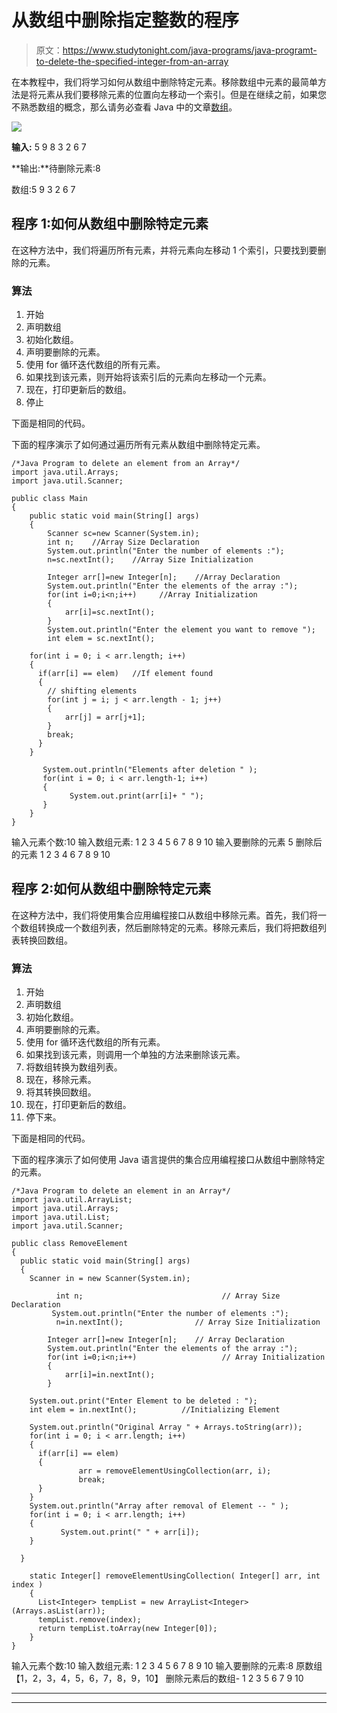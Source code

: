 # 从数组中删除指定整数的程序

> 原文：<https://www.studytonight.com/java-programs/java-programt-to-delete-the-specified-integer-from-an-array>

在本教程中，我们将学习如何从数组中删除特定元素。移除数组中元素的最简单方法是将元素从我们要移除元素的位置向左移动一个索引。但是在继续之前，如果您不熟悉数组的概念，那么请务必查看 Java 中的文章[数组](https://www.studytonight.com/java/array.php)。

![](../Images/879c3534779eb6ce47ec23778bbe5393.png)

**输入:** 5 9 8 3 2 6 7

**输出:**待删除元素:8

数组:5 9 3 2 6 7

## 程序 1:如何从数组中删除特定元素

在这种方法中，我们将遍历所有元素，并将元素向左移动 1 个索引，只要找到要删除的元素。

### 算法

1.  开始
2.  声明数组
3.  初始化数组。
4.  声明要删除的元素。
5.  使用 for 循环迭代数组的所有元素。
6.  如果找到该元素，则开始将该索引后的元素向左移动一个元素。
7.  现在，打印更新后的数组。
8.  停止

下面是相同的代码。

下面的程序演示了如何通过遍历所有元素从数组中删除特定元素。

```
/*Java Program to delete an element from an Array*/
import java.util.Arrays;
import java.util.Scanner;

public class Main
{
    public static void main(String[] args)
    {
        Scanner sc=new Scanner(System.in);
        int n;    //Array Size Declaration
        System.out.println("Enter the number of elements :");
        n=sc.nextInt();    //Array Size Initialization

        Integer arr[]=new Integer[n];    //Array Declaration
        System.out.println("Enter the elements of the array :");
        for(int i=0;i<n;i++)     //Array Initialization
        {
            arr[i]=sc.nextInt();
        }
        System.out.println("Enter the element you want to remove ");
        int elem = sc.nextInt();

    for(int i = 0; i < arr.length; i++)
    {
      if(arr[i] == elem)   //If element found
      {
        // shifting elements
        for(int j = i; j < arr.length - 1; j++)
        {
            arr[j] = arr[j+1];
        }
        break;
      }
    }

       System.out.println("Elements after deletion " );
       for(int i = 0; i < arr.length-1; i++)
       {
             System.out.print(arr[i]+ " ");
       }  
    }
} 
```

输入元素个数:10
输入数组元素:
1 2 3 4 5 6 7 8 9 10
输入要删除的元素
5
删除后的元素
1 2 3 4 6 7 8 9 10

## 程序 2:如何从数组中删除特定元素

在这种方法中，我们将使用集合应用编程接口从数组中移除元素。首先，我们将一个数组转换成一个数组列表，然后删除特定的元素。移除元素后，我们将把数组列表转换回数组。

### 算法

1.  开始
2.  声明数组
3.  初始化数组。
4.  声明要删除的元素。
5.  使用 for 循环迭代数组的所有元素。
6.  如果找到该元素，则调用一个单独的方法来删除该元素。
7.  将数组转换为数组列表。
8.  现在，移除元素。
9.  将其转换回数组。
10.  现在，打印更新后的数组。
11.  停下来。

下面是相同的代码。

下面的程序演示了如何使用 Java 语言提供的集合应用编程接口从数组中删除特定的元素。

```
/*Java Program to delete an element in an Array*/
import java.util.ArrayList;
import java.util.Arrays;
import java.util.List;
import java.util.Scanner;

public class RemoveElement 
{
  public static void main(String[] args) 
  {
    Scanner in = new Scanner(System.in);

          int n;                               // Array Size Declaration
         System.out.println("Enter the number of elements :");
          n=in.nextInt();                // Array Size Initialization

        Integer arr[]=new Integer[n];    // Array Declaration
        System.out.println("Enter the elements of the array :");
        for(int i=0;i<n;i++)                   // Array Initialization
        {
            arr[i]=in.nextInt();
        }

    System.out.print("Enter Element to be deleted : ");
    int elem = in.nextInt();          //Initializing Element

    System.out.println("Original Array " + Arrays.toString(arr));        
    for(int i = 0; i < arr.length; i++)
    {
      if(arr[i] == elem)
      {
               arr = removeElementUsingCollection(arr, i);
               break;
      }
    }
    System.out.println("Array after removal of Element -- " );
    for(int i = 0; i < arr.length; i++)
    {
           System.out.print(" " + arr[i]);
    }

  }  

    static Integer[] removeElementUsingCollection( Integer[] arr, int index )
    {
      List<Integer> tempList = new ArrayList<Integer>(Arrays.asList(arr));
      tempList.remove(index);
      return tempList.toArray(new Integer[0]);
    }
} 
```

输入元素个数:10
输入数组元素:
1 2 3 4 5 6 7 8 9 10
输入要删除的元素:8
原数组
【1，2，3，4，5，6，7，8，9，10】
删除元素后的数组-
1 2 3 5 6 7 9 10

* * *

* * *